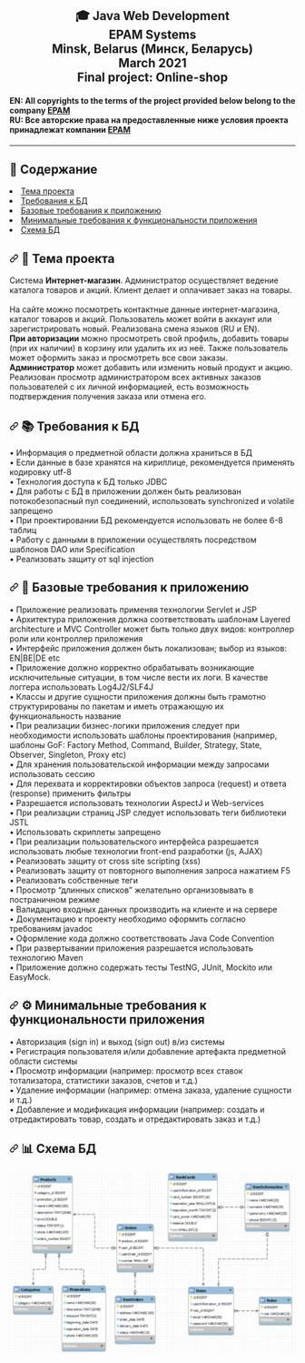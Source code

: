 <h2 align="center"> 🎓 Java Web Development<br/>EPAM Systems<br/>Minsk, Belarus (Минск, Беларусь)<br/>March 2021<br/>Final project: Online-shop</h2>

<h4> EN: All copyrights to the terms of the project provided below belong to the company 
<a href="https://www.epam.com/" rel="nofollow">EPAM</a></br>
RU: Все авторские права на предоставленные ниже условия проекта принадлежат компании 
<a href="https://www.epam.com/" rel="nofollow">EPAM</a></br>
</h4>
<hr align="center">

<h2> 
📑 Содержание
</h2>
<li><a href="#тема-проекта">Тема проекта</a></li>
<li><a href="#требования-к-БД">Требования к БД </a></li>
<li><a href="#базовые-требования-к-приложению">Базовые требования к приложению</a></li>
<li><a href="#минимальные-требования-к-функциональности-приложения">Минимальные требования к функциональности приложения</a></li>
<li><a href="#схема-БД">Схема БД</a></li>

<h2> 
<a id="user-content-тема-проекта" class="anchor" aria-hidden="true" href="#тема-проекта">
<svg class="octicon octicon-link" viewBox="0 0 16 16" version="1.1" width="16" height="16" aria-hidden="true">
<path fill-rule="evenodd" d="M7.775 3.275a.75.75 0 001.06 1.06l1.25-1.25a2 2 0 112.83 2.83l-2.5 2.5a2 2 0 01-2.83 0 .75.75 0 00-1.06 1.06 3.5 3.5 0 004.95 0l2.5-2.5a3.5 3.5 0 00-4.95-4.95l-1.25 1.25zm-4.69 9.64a2 2 0 010-2.83l2.5-2.5a2 2 0 012.83 0 .75.75 0 001.06-1.06 3.5 3.5 0 00-4.95 0l-2.5 2.5a3.5 3.5 0 004.95 4.95l1.25-1.25a.75.75 0 00-1.06-1.06l-1.25 1.25a2 2 0 01-2.83 0z"></path>
</svg></a>
🛒 Тема проекта 
</h2>
<p>
Система <strong>Интернет-магазин</strong>. Администратор осуществляет ведение каталога товаров и акций. Клиент делает и оплачивает заказ на товары. <br><br>
На сайте можно посмотреть контактные данные интернет-магазина, каталог товаров и акций. Пользователь может войти в аккаунт или зарегистрировать новый. Реализована смена языков (RU и EN).<br>
<strong>При авторизации</strong> можно просмотреть свой профиль, добавить товары (при их наличии) в корзину или удалить их из неё. 
Также пользователь может оформить заказ и просмотреть все свои заказы.<br>
<strong>Администратор</strong> может добавить или изменить новый продукт и акцию. Реализован просмотр администратором всех активных заказов пользователей с их личной информацией, 
есть возможность подтверждения получения заказа или отмена его.
</p>

<h2> 
<a id="user-content-требования-к-БД" class="anchor" aria-hidden="true" href="#требования-к-БД">
<svg class="octicon octicon-link" viewBox="0 0 16 16" version="1.1" width="16" height="16" aria-hidden="true">
<path fill-rule="evenodd" d="M7.775 3.275a.75.75 0 001.06 1.06l1.25-1.25a2 2 0 112.83 2.83l-2.5 2.5a2 2 0 01-2.83 0 .75.75 0 00-1.06 1.06 3.5 3.5 0 004.95 0l2.5-2.5a3.5 3.5 0 00-4.95-4.95l-1.25 1.25zm-4.69 9.64a2 2 0 010-2.83l2.5-2.5a2 2 0 012.83 0 .75.75 0 001.06-1.06 3.5 3.5 0 00-4.95 0l-2.5 2.5a3.5 3.5 0 004.95 4.95l1.25-1.25a.75.75 0 00-1.06-1.06l-1.25 1.25a2 2 0 01-2.83 0z"></path>
</svg></a>
📚 Требования к БД 
</h2>
<p>
• Информация о предметной области должна храниться в БД<br>
• Если данные в базе хранятся на кириллице, рекомендуется применять кодировку utf-8<br>
• Технология доступа к БД только JDBC<br>
• Для работы с БД в приложении должен быть реализован потокобезопасный пул соединений, использовать synchronized и volatile запрещено<br>
• При проектировании БД рекомендуется использовать не более 6-8 таблиц<br>
• Работу с данными в приложении осуществлять посредством шаблонов DAO или Specification<br>
• Реализовать защиту от sql injection<br>
</p>

<h2> 
<a id="user-content-базовые-требования-к-приложению" class="anchor" aria-hidden="true" href="#базовые-требования-к-приложению">
<svg class="octicon octicon-link" viewBox="0 0 16 16" version="1.1" width="16" height="16" aria-hidden="true">
<path fill-rule="evenodd" d="M7.775 3.275a.75.75 0 001.06 1.06l1.25-1.25a2 2 0 112.83 2.83l-2.5 2.5a2 2 0 01-2.83 0 .75.75 0 00-1.06 1.06 3.5 3.5 0 004.95 0l2.5-2.5a3.5 3.5 0 00-4.95-4.95l-1.25 1.25zm-4.69 9.64a2 2 0 010-2.83l2.5-2.5a2 2 0 012.83 0 .75.75 0 001.06-1.06 3.5 3.5 0 00-4.95 0l-2.5 2.5a3.5 3.5 0 004.95 4.95l1.25-1.25a.75.75 0 00-1.06-1.06l-1.25 1.25a2 2 0 01-2.83 0z"></path>
</svg></a>
🗿 Базовые требования к приложению 
</h2>
<p>
• Приложение реализовать применяя технологии Servlet и JSP<br>
• Архитектура приложения должна соответствовать шаблонам Layered architecture и MVC Controller может быть только двух видов: контроллер роли или контроллер приложения<br>
• Интерфейс приложения должен быть локализован; выбор из языков: EN|BE|DE etc<br>
• Приложение должно корректно обрабатывать возникающие исключительные ситуации, в том числе вести их логи. В качестве логгера использовать Log4J2/SLF4J<br>
• Классы и другие сущности приложения должны быть грамотно структурированы по пакетам и иметь отражающую их функциональность название<br>
• При реализации бизнес-логики приложения следует при необходимости использовать шаблоны проектирования (например, шаблоны GoF: Factory Method, Command, Builder,
Strategy, State, Observer, Singleton, Proxy etc)<br>
• Для хранения пользовательской информации между запросами использовать сессию<br>
• Для перехвата и корректировки объектов запроса (request) и ответа (response) применить фильтры<br>
• Разрешается использовать технологии AspectJ и Web-services<br>
• При реализации страниц JSP следует использовать теги библиотеки JSTL<br>
• Использовать скриплеты запрещено<br>
• При реализации пользовательского интерфейса разрешается использовать любые технологии front-end разработки (js, AJAX)<br>
• Реализовать защиту от cross site scripting (xss)<br>
• Реализовать защиту от повторного выполнения запроса нажатием F5<br>
• Реализовать собственные теги<br>
• Просмотр “длинных списков” желательно организовывать в постраничном режиме<br>
• Валидацию входных данных производить на клиенте и на сервере<br>
• Документацию к проекту необходимо оформить согласно требованиям javadoc<br>
• Оформление кода должно соответствовать Java Code Convention<br>
• При развертывании приложения разрешается использовать технологию Maven<br>
• Приложение должно содержать тесты TestNG, JUnit, Mockito или EasyMock.
</p>

<h2> 
<a id="user-content-минимальные-требования-к-функциональности-приложения" class="anchor" aria-hidden="true" href="#минимальные-требования-к-функциональности-приложения">
<svg class="octicon octicon-link" viewBox="0 0 16 16" version="1.1" width="16" height="16" aria-hidden="true">
<path fill-rule="evenodd" d="M7.775 3.275a.75.75 0 001.06 1.06l1.25-1.25a2 2 0 112.83 2.83l-2.5 2.5a2 2 0 01-2.83 0 .75.75 0 00-1.06 1.06 3.5 3.5 0 004.95 0l2.5-2.5a3.5 3.5 0 00-4.95-4.95l-1.25 1.25zm-4.69 9.64a2 2 0 010-2.83l2.5-2.5a2 2 0 012.83 0 .75.75 0 001.06-1.06 3.5 3.5 0 00-4.95 0l-2.5 2.5a3.5 3.5 0 004.95 4.95l1.25-1.25a.75.75 0 00-1.06-1.06l-1.25 1.25a2 2 0 01-2.83 0z"></path>
</svg></a>
⚙ Минимальные требования к функциональности приложения 
</h2>
<p>
• Авторизация (sign in) и выход (sign out) в/из системы<br>
• Регистрация пользователя и/или добавление артефакта предметной области системы<br>
• Просмотр информации (например: просмотр всех ставок тотализатора, статистики заказов, счетов и т.д.)<br>
• Удаление информации (например: отмена заказа, удаление сущности и т.д.)<br>
• Добавление и модификация информации (например: создать и отредактировать товар, создать и отредактировать заказ и т.д.)<br>
</p>

<h2> 
<a id="user-content-схема-БД" class="anchor" aria-hidden="true" href="#схема-БД">
<svg class="octicon octicon-link" viewBox="0 0 16 16" version="1.1" width="16" height="16" aria-hidden="true">
<path fill-rule="evenodd" d="M7.775 3.275a.75.75 0 001.06 1.06l1.25-1.25a2 2 0 112.83 2.83l-2.5 2.5a2 2 0 01-2.83 0 .75.75 0 00-1.06 1.06 3.5 3.5 0 004.95 0l2.5-2.5a3.5 3.5 0 00-4.95-4.95l-1.25 1.25zm-4.69 9.64a2 2 0 010-2.83l2.5-2.5a2 2 0 012.83 0 .75.75 0 001.06-1.06 3.5 3.5 0 00-4.95 0l-2.5 2.5a3.5 3.5 0 004.95 4.95l1.25-1.25a.75.75 0 00-1.06-1.06l-1.25 1.25a2 2 0 01-2.83 0z"></path>
</svg></a>
📊 Схема БД 
</h2>
<p align="center">
  <img src="https://github.com/KissLinkA-205/EPAM_online-shop/blob/master/database/onlineShop.png" width="1000" title="hover text">
</p>
